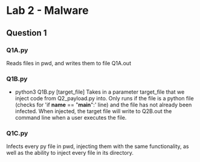 # Lab 2 - Malware

## Question 1

### Q1A.py
Reads files in pwd, and writes them to file Q1A.out

### Q1B.py
- python3 Q1B.py [target_file]
Takes in a parameter target_file that we inject code from Q2_payload.py into. Only runs if the file is a python file (checks for 'if __name__ == "__main__":' line) and the file has not already been infected. When injected, the target file will write to Q2B.out the command line when a user executes the file.

### Q1C.py
Infects every py file in pwd, injecting them with the same functionality, as well as the ability to inject every file in its directory. 
